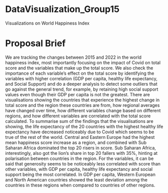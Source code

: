 # DataVisualization_Group15
Visualizations on World Happiness Index

# Proposal Brief 
 
We are tracking the changes between 2015 and 2022 in the world happiness index, most importantly focusing on the impact of Covid on total score and the variables that make up the total score. We also check the importance of each variable’s effect on the total score by identifying the variables with higher correlation (GDP per capita, healthy life expectancy, and Social Support) and do a deeper analysis to detect some outliers that go against the general trend, for example, by retaining high social support values even though their GDP per capita is not the greatest.
There are visualisations showing the countries that experience the highest change in total score and the region these countries are from, how regional averages have changed over time, how different variables change based on different regions, and how different variables are correlated with the total score calculated. 
To summarise sum of the findings that the visualisations are showing, the life expectancy of the 20 countries with the highest healthy life expectancy have decreased noticeably due to Covid which seems to be true of the rest of the world. Central and Eastern Europe had the highest mean happiness score increase as a region, and combined with Sub Saharan Africa dominated the top 20 risers in score. Sub Saharan Africa, interestingly, also got the lion’s share in top 20 fallers with 35%, hinting at polarisation between countries in the region. For the variables, it can be said that generosity seems to be noticeably less correlated with score than other variables, with GDP per capita, healthy life expectancy and social support being the most correlated. In GDP per capita, Western European and North American countries showed the least deviation among the countries in these regions when compared to countries of other regions.  
